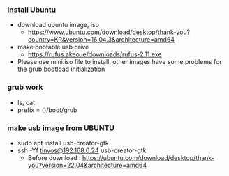 ### Install Ubuntu
- download ubuntu image, iso
  - https://www.ubuntu.com/download/desktop/thank-you?country=KR&version=16.04.3&architecture=amd64
- make bootable usb drive
  - https://rufus.akeo.ie/downloads/rufus-2.11.exe
- Please use mini.iso file to install, other images have some problems for the grub bootload initialization

### grub work
- ls, cat
- prefix = ()/boot/grub

### make usb image from UBUNTU
- sudo apt install usb-creator-gtk 
- ssh -Yf tinyos@192.168.0.24 usb-creator-gtk
   - Before download : https://ubuntu.com/download/desktop/thank-you?version=22.04&architecture=amd64
